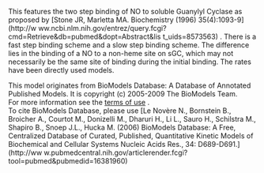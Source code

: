 This features the two step binding of NO to soluble Guanylyl Cyclase as
proposed by [Stone JR, Marletta MA. Biochemistry (1996) 35(4):1093-9](http://w
ww.ncbi.nlm.nih.gov/entrez/query.fcgi?cmd=Retrieve&db=pubmed&dopt=Abstract&lis
t_uids=8573563) . There is a fast step binding scheme and a slow step binding
scheme. The difference lies in the binding of a NO to a non-heme site on sGC,
which may not necessarily be the same site of binding during the initial
binding. The rates have been directly used models.

This model originates from BioModels Database: A Database of Annotated
Published Models. It is copyright (c) 2005-2009 The BioModels Team.  
For more information see the [terms of
use](http://www.ebi.ac.uk/biomodels/legal.html) .  
To cite BioModels Database, please use [Le Novère N., Bornstein B., Broicher
A., Courtot M., Donizelli M., Dharuri H., Li L., Sauro H., Schilstra M.,
Shapiro B., Snoep J.L., Hucka M. (2006) BioModels Database: A Free,
Centralized Database of Curated, Published, Quantitative Kinetic Models of
Biochemical and Cellular Systems Nucleic Acids Res., 34: D689-D691.](http://ww
w.pubmedcentral.nih.gov/articlerender.fcgi?tool=pubmed&pubmedid=16381960)

